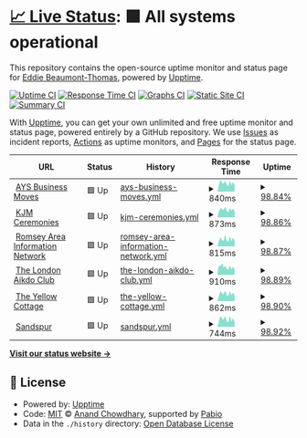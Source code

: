 # [📈 Live Status](https://eddiebt.github.io/BTCWebMonitor): <!--live status--> **🟩 All systems operational**

This repository contains the open-source uptime monitor and status page for [Eddie Beaumont-Thomas](http://www.beaumont-thomas.com), powered by [Upptime](https://github.com/upptime/upptime).

[![Uptime CI](https://github.com/eddiebt/BTCWebMonitor/workflows/Uptime%20CI/badge.svg)](https://github.com/eddiebt/BTCWebMonitor/actions?query=workflow%3A%22Uptime+CI%22)
[![Response Time CI](https://github.com/eddiebt/BTCWebMonitor/workflows/Response%20Time%20CI/badge.svg)](https://github.com/eddiebt/BTCWebMonitor/actions?query=workflow%3A%22Response+Time+CI%22)
[![Graphs CI](https://github.com/eddiebt/BTCWebMonitor/workflows/Graphs%20CI/badge.svg)](https://github.com/eddiebt/BTCWebMonitor/actions?query=workflow%3A%22Graphs+CI%22)
[![Static Site CI](https://github.com/eddiebt/BTCWebMonitor/workflows/Static%20Site%20CI/badge.svg)](https://github.com/eddiebt/BTCWebMonitor/actions?query=workflow%3A%22Static+Site+CI%22)
[![Summary CI](https://github.com/eddiebt/BTCWebMonitor/workflows/Summary%20CI/badge.svg)](https://github.com/eddiebt/BTCWebMonitor/actions?query=workflow%3A%22Summary+CI%22)

With [Upptime](https://upptime.js.org), you can get your own unlimited and free uptime monitor and status page, powered entirely by a GitHub repository. We use [Issues](https://github.com/eddiebt/BTCWebMonitor/issues) as incident reports, [Actions](https://github.com/eddiebt/BTCWebMonitor/actions) as uptime monitors, and [Pages](https://eddiebt.github.io/BTCWebMonitor) for the status page.

<!--start: status pages-->
<!-- This summary is generated by Upptime (https://github.com/upptime/upptime) -->
<!-- Do not edit this manually, your changes will be overwritten -->
<!-- prettier-ignore -->
| URL | Status | History | Response Time | Uptime |
| --- | ------ | ------- | ------------- | ------ |
| <img alt="" src="https://icons.duckduckgo.com/ip3/aysbusinessmoves.co.uk.ico" height="13"> [AYS Business Moves](https://aysbusinessmoves.co.uk/) | 🟩 Up | [ays-business-moves.yml](https://github.com/eddiebt/BTCWebMonitor/commits/HEAD/history/ays-business-moves.yml) | <details><summary><img alt="Response time graph" src="./graphs/ays-business-moves/response-time-week.png" height="20"> 840ms</summary><br><a href="https://eddiebt.github.io/BTCWebMonitor/history/ays-business-moves"><img alt="Response time 839" src="https://img.shields.io/endpoint?url=https%3A%2F%2Fraw.githubusercontent.com%2Feddiebt%2FBTCWebMonitor%2FHEAD%2Fapi%2Fays-business-moves%2Fresponse-time.json"></a><br><a href="https://eddiebt.github.io/BTCWebMonitor/history/ays-business-moves"><img alt="24-hour response time 676" src="https://img.shields.io/endpoint?url=https%3A%2F%2Fraw.githubusercontent.com%2Feddiebt%2FBTCWebMonitor%2FHEAD%2Fapi%2Fays-business-moves%2Fresponse-time-day.json"></a><br><a href="https://eddiebt.github.io/BTCWebMonitor/history/ays-business-moves"><img alt="7-day response time 840" src="https://img.shields.io/endpoint?url=https%3A%2F%2Fraw.githubusercontent.com%2Feddiebt%2FBTCWebMonitor%2FHEAD%2Fapi%2Fays-business-moves%2Fresponse-time-week.json"></a><br><a href="https://eddiebt.github.io/BTCWebMonitor/history/ays-business-moves"><img alt="30-day response time 898" src="https://img.shields.io/endpoint?url=https%3A%2F%2Fraw.githubusercontent.com%2Feddiebt%2FBTCWebMonitor%2FHEAD%2Fapi%2Fays-business-moves%2Fresponse-time-month.json"></a><br><a href="https://eddiebt.github.io/BTCWebMonitor/history/ays-business-moves"><img alt="1-year response time 839" src="https://img.shields.io/endpoint?url=https%3A%2F%2Fraw.githubusercontent.com%2Feddiebt%2FBTCWebMonitor%2FHEAD%2Fapi%2Fays-business-moves%2Fresponse-time-year.json"></a></details> | <details><summary><a href="https://eddiebt.github.io/BTCWebMonitor/history/ays-business-moves">98.84%</a></summary><a href="https://eddiebt.github.io/BTCWebMonitor/history/ays-business-moves"><img alt="All-time uptime 99.93%" src="https://img.shields.io/endpoint?url=https%3A%2F%2Fraw.githubusercontent.com%2Feddiebt%2FBTCWebMonitor%2FHEAD%2Fapi%2Fays-business-moves%2Fuptime.json"></a><br><a href="https://eddiebt.github.io/BTCWebMonitor/history/ays-business-moves"><img alt="24-hour uptime 99.12%" src="https://img.shields.io/endpoint?url=https%3A%2F%2Fraw.githubusercontent.com%2Feddiebt%2FBTCWebMonitor%2FHEAD%2Fapi%2Fays-business-moves%2Fuptime-day.json"></a><br><a href="https://eddiebt.github.io/BTCWebMonitor/history/ays-business-moves"><img alt="7-day uptime 98.84%" src="https://img.shields.io/endpoint?url=https%3A%2F%2Fraw.githubusercontent.com%2Feddiebt%2FBTCWebMonitor%2FHEAD%2Fapi%2Fays-business-moves%2Fuptime-week.json"></a><br><a href="https://eddiebt.github.io/BTCWebMonitor/history/ays-business-moves"><img alt="30-day uptime 99.67%" src="https://img.shields.io/endpoint?url=https%3A%2F%2Fraw.githubusercontent.com%2Feddiebt%2FBTCWebMonitor%2FHEAD%2Fapi%2Fays-business-moves%2Fuptime-month.json"></a><br><a href="https://eddiebt.github.io/BTCWebMonitor/history/ays-business-moves"><img alt="1-year uptime 99.93%" src="https://img.shields.io/endpoint?url=https%3A%2F%2Fraw.githubusercontent.com%2Feddiebt%2FBTCWebMonitor%2FHEAD%2Fapi%2Fays-business-moves%2Fuptime-year.json"></a></details>
| <img alt="" src="https://icons.duckduckgo.com/ip3/kjmceremonies.co.uk.ico" height="13"> [KJM Ceremonies](https://kjmceremonies.co.uk/) | 🟩 Up | [kjm-ceremonies.yml](https://github.com/eddiebt/BTCWebMonitor/commits/HEAD/history/kjm-ceremonies.yml) | <details><summary><img alt="Response time graph" src="./graphs/kjm-ceremonies/response-time-week.png" height="20"> 873ms</summary><br><a href="https://eddiebt.github.io/BTCWebMonitor/history/kjm-ceremonies"><img alt="Response time 858" src="https://img.shields.io/endpoint?url=https%3A%2F%2Fraw.githubusercontent.com%2Feddiebt%2FBTCWebMonitor%2FHEAD%2Fapi%2Fkjm-ceremonies%2Fresponse-time.json"></a><br><a href="https://eddiebt.github.io/BTCWebMonitor/history/kjm-ceremonies"><img alt="24-hour response time 684" src="https://img.shields.io/endpoint?url=https%3A%2F%2Fraw.githubusercontent.com%2Feddiebt%2FBTCWebMonitor%2FHEAD%2Fapi%2Fkjm-ceremonies%2Fresponse-time-day.json"></a><br><a href="https://eddiebt.github.io/BTCWebMonitor/history/kjm-ceremonies"><img alt="7-day response time 873" src="https://img.shields.io/endpoint?url=https%3A%2F%2Fraw.githubusercontent.com%2Feddiebt%2FBTCWebMonitor%2FHEAD%2Fapi%2Fkjm-ceremonies%2Fresponse-time-week.json"></a><br><a href="https://eddiebt.github.io/BTCWebMonitor/history/kjm-ceremonies"><img alt="30-day response time 831" src="https://img.shields.io/endpoint?url=https%3A%2F%2Fraw.githubusercontent.com%2Feddiebt%2FBTCWebMonitor%2FHEAD%2Fapi%2Fkjm-ceremonies%2Fresponse-time-month.json"></a><br><a href="https://eddiebt.github.io/BTCWebMonitor/history/kjm-ceremonies"><img alt="1-year response time 858" src="https://img.shields.io/endpoint?url=https%3A%2F%2Fraw.githubusercontent.com%2Feddiebt%2FBTCWebMonitor%2FHEAD%2Fapi%2Fkjm-ceremonies%2Fresponse-time-year.json"></a></details> | <details><summary><a href="https://eddiebt.github.io/BTCWebMonitor/history/kjm-ceremonies">98.86%</a></summary><a href="https://eddiebt.github.io/BTCWebMonitor/history/kjm-ceremonies"><img alt="All-time uptime 99.93%" src="https://img.shields.io/endpoint?url=https%3A%2F%2Fraw.githubusercontent.com%2Feddiebt%2FBTCWebMonitor%2FHEAD%2Fapi%2Fkjm-ceremonies%2Fuptime.json"></a><br><a href="https://eddiebt.github.io/BTCWebMonitor/history/kjm-ceremonies"><img alt="24-hour uptime 99.15%" src="https://img.shields.io/endpoint?url=https%3A%2F%2Fraw.githubusercontent.com%2Feddiebt%2FBTCWebMonitor%2FHEAD%2Fapi%2Fkjm-ceremonies%2Fuptime-day.json"></a><br><a href="https://eddiebt.github.io/BTCWebMonitor/history/kjm-ceremonies"><img alt="7-day uptime 98.86%" src="https://img.shields.io/endpoint?url=https%3A%2F%2Fraw.githubusercontent.com%2Feddiebt%2FBTCWebMonitor%2FHEAD%2Fapi%2Fkjm-ceremonies%2Fuptime-week.json"></a><br><a href="https://eddiebt.github.io/BTCWebMonitor/history/kjm-ceremonies"><img alt="30-day uptime 99.62%" src="https://img.shields.io/endpoint?url=https%3A%2F%2Fraw.githubusercontent.com%2Feddiebt%2FBTCWebMonitor%2FHEAD%2Fapi%2Fkjm-ceremonies%2Fuptime-month.json"></a><br><a href="https://eddiebt.github.io/BTCWebMonitor/history/kjm-ceremonies"><img alt="1-year uptime 99.93%" src="https://img.shields.io/endpoint?url=https%3A%2F%2Fraw.githubusercontent.com%2Feddiebt%2FBTCWebMonitor%2FHEAD%2Fapi%2Fkjm-ceremonies%2Fuptime-year.json"></a></details>
| <img alt="" src="https://icons.duckduckgo.com/ip3/romseyareainfo.net.ico" height="13"> [Romsey Area Information Network](https://romseyareainfo.net/) | 🟩 Up | [romsey-area-information-network.yml](https://github.com/eddiebt/BTCWebMonitor/commits/HEAD/history/romsey-area-information-network.yml) | <details><summary><img alt="Response time graph" src="./graphs/romsey-area-information-network/response-time-week.png" height="20"> 815ms</summary><br><a href="https://eddiebt.github.io/BTCWebMonitor/history/romsey-area-information-network"><img alt="Response time 798" src="https://img.shields.io/endpoint?url=https%3A%2F%2Fraw.githubusercontent.com%2Feddiebt%2FBTCWebMonitor%2FHEAD%2Fapi%2Fromsey-area-information-network%2Fresponse-time.json"></a><br><a href="https://eddiebt.github.io/BTCWebMonitor/history/romsey-area-information-network"><img alt="24-hour response time 646" src="https://img.shields.io/endpoint?url=https%3A%2F%2Fraw.githubusercontent.com%2Feddiebt%2FBTCWebMonitor%2FHEAD%2Fapi%2Fromsey-area-information-network%2Fresponse-time-day.json"></a><br><a href="https://eddiebt.github.io/BTCWebMonitor/history/romsey-area-information-network"><img alt="7-day response time 815" src="https://img.shields.io/endpoint?url=https%3A%2F%2Fraw.githubusercontent.com%2Feddiebt%2FBTCWebMonitor%2FHEAD%2Fapi%2Fromsey-area-information-network%2Fresponse-time-week.json"></a><br><a href="https://eddiebt.github.io/BTCWebMonitor/history/romsey-area-information-network"><img alt="30-day response time 806" src="https://img.shields.io/endpoint?url=https%3A%2F%2Fraw.githubusercontent.com%2Feddiebt%2FBTCWebMonitor%2FHEAD%2Fapi%2Fromsey-area-information-network%2Fresponse-time-month.json"></a><br><a href="https://eddiebt.github.io/BTCWebMonitor/history/romsey-area-information-network"><img alt="1-year response time 798" src="https://img.shields.io/endpoint?url=https%3A%2F%2Fraw.githubusercontent.com%2Feddiebt%2FBTCWebMonitor%2FHEAD%2Fapi%2Fromsey-area-information-network%2Fresponse-time-year.json"></a></details> | <details><summary><a href="https://eddiebt.github.io/BTCWebMonitor/history/romsey-area-information-network">98.87%</a></summary><a href="https://eddiebt.github.io/BTCWebMonitor/history/romsey-area-information-network"><img alt="All-time uptime 99.94%" src="https://img.shields.io/endpoint?url=https%3A%2F%2Fraw.githubusercontent.com%2Feddiebt%2FBTCWebMonitor%2FHEAD%2Fapi%2Fromsey-area-information-network%2Fuptime.json"></a><br><a href="https://eddiebt.github.io/BTCWebMonitor/history/romsey-area-information-network"><img alt="24-hour uptime 99.19%" src="https://img.shields.io/endpoint?url=https%3A%2F%2Fraw.githubusercontent.com%2Feddiebt%2FBTCWebMonitor%2FHEAD%2Fapi%2Fromsey-area-information-network%2Fuptime-day.json"></a><br><a href="https://eddiebt.github.io/BTCWebMonitor/history/romsey-area-information-network"><img alt="7-day uptime 98.87%" src="https://img.shields.io/endpoint?url=https%3A%2F%2Fraw.githubusercontent.com%2Feddiebt%2FBTCWebMonitor%2FHEAD%2Fapi%2Fromsey-area-information-network%2Fuptime-week.json"></a><br><a href="https://eddiebt.github.io/BTCWebMonitor/history/romsey-area-information-network"><img alt="30-day uptime 99.68%" src="https://img.shields.io/endpoint?url=https%3A%2F%2Fraw.githubusercontent.com%2Feddiebt%2FBTCWebMonitor%2FHEAD%2Fapi%2Fromsey-area-information-network%2Fuptime-month.json"></a><br><a href="https://eddiebt.github.io/BTCWebMonitor/history/romsey-area-information-network"><img alt="1-year uptime 99.94%" src="https://img.shields.io/endpoint?url=https%3A%2F%2Fraw.githubusercontent.com%2Feddiebt%2FBTCWebMonitor%2FHEAD%2Fapi%2Fromsey-area-information-network%2Fuptime-year.json"></a></details>
| <img alt="" src="https://icons.duckduckgo.com/ip3/thelondonaikidoclub.co.uk.ico" height="13"> [The London Aikdo Club](https://thelondonaikidoclub.co.uk/) | 🟩 Up | [the-london-aikdo-club.yml](https://github.com/eddiebt/BTCWebMonitor/commits/HEAD/history/the-london-aikdo-club.yml) | <details><summary><img alt="Response time graph" src="./graphs/the-london-aikdo-club/response-time-week.png" height="20"> 910ms</summary><br><a href="https://eddiebt.github.io/BTCWebMonitor/history/the-london-aikdo-club"><img alt="Response time 793" src="https://img.shields.io/endpoint?url=https%3A%2F%2Fraw.githubusercontent.com%2Feddiebt%2FBTCWebMonitor%2FHEAD%2Fapi%2Fthe-london-aikdo-club%2Fresponse-time.json"></a><br><a href="https://eddiebt.github.io/BTCWebMonitor/history/the-london-aikdo-club"><img alt="24-hour response time 683" src="https://img.shields.io/endpoint?url=https%3A%2F%2Fraw.githubusercontent.com%2Feddiebt%2FBTCWebMonitor%2FHEAD%2Fapi%2Fthe-london-aikdo-club%2Fresponse-time-day.json"></a><br><a href="https://eddiebt.github.io/BTCWebMonitor/history/the-london-aikdo-club"><img alt="7-day response time 910" src="https://img.shields.io/endpoint?url=https%3A%2F%2Fraw.githubusercontent.com%2Feddiebt%2FBTCWebMonitor%2FHEAD%2Fapi%2Fthe-london-aikdo-club%2Fresponse-time-week.json"></a><br><a href="https://eddiebt.github.io/BTCWebMonitor/history/the-london-aikdo-club"><img alt="30-day response time 944" src="https://img.shields.io/endpoint?url=https%3A%2F%2Fraw.githubusercontent.com%2Feddiebt%2FBTCWebMonitor%2FHEAD%2Fapi%2Fthe-london-aikdo-club%2Fresponse-time-month.json"></a><br><a href="https://eddiebt.github.io/BTCWebMonitor/history/the-london-aikdo-club"><img alt="1-year response time 793" src="https://img.shields.io/endpoint?url=https%3A%2F%2Fraw.githubusercontent.com%2Feddiebt%2FBTCWebMonitor%2FHEAD%2Fapi%2Fthe-london-aikdo-club%2Fresponse-time-year.json"></a></details> | <details><summary><a href="https://eddiebt.github.io/BTCWebMonitor/history/the-london-aikdo-club">98.89%</a></summary><a href="https://eddiebt.github.io/BTCWebMonitor/history/the-london-aikdo-club"><img alt="All-time uptime 99.94%" src="https://img.shields.io/endpoint?url=https%3A%2F%2Fraw.githubusercontent.com%2Feddiebt%2FBTCWebMonitor%2FHEAD%2Fapi%2Fthe-london-aikdo-club%2Fuptime.json"></a><br><a href="https://eddiebt.github.io/BTCWebMonitor/history/the-london-aikdo-club"><img alt="24-hour uptime 99.22%" src="https://img.shields.io/endpoint?url=https%3A%2F%2Fraw.githubusercontent.com%2Feddiebt%2FBTCWebMonitor%2FHEAD%2Fapi%2Fthe-london-aikdo-club%2Fuptime-day.json"></a><br><a href="https://eddiebt.github.io/BTCWebMonitor/history/the-london-aikdo-club"><img alt="7-day uptime 98.89%" src="https://img.shields.io/endpoint?url=https%3A%2F%2Fraw.githubusercontent.com%2Feddiebt%2FBTCWebMonitor%2FHEAD%2Fapi%2Fthe-london-aikdo-club%2Fuptime-week.json"></a><br><a href="https://eddiebt.github.io/BTCWebMonitor/history/the-london-aikdo-club"><img alt="30-day uptime 99.68%" src="https://img.shields.io/endpoint?url=https%3A%2F%2Fraw.githubusercontent.com%2Feddiebt%2FBTCWebMonitor%2FHEAD%2Fapi%2Fthe-london-aikdo-club%2Fuptime-month.json"></a><br><a href="https://eddiebt.github.io/BTCWebMonitor/history/the-london-aikdo-club"><img alt="1-year uptime 99.94%" src="https://img.shields.io/endpoint?url=https%3A%2F%2Fraw.githubusercontent.com%2Feddiebt%2FBTCWebMonitor%2FHEAD%2Fapi%2Fthe-london-aikdo-club%2Fuptime-year.json"></a></details>
| <img alt="" src="https://icons.duckduckgo.com/ip3/theyellowcottage.co.uk.ico" height="13"> [The Yellow Cottage](https://theyellowcottage.co.uk/) | 🟩 Up | [the-yellow-cottage.yml](https://github.com/eddiebt/BTCWebMonitor/commits/HEAD/history/the-yellow-cottage.yml) | <details><summary><img alt="Response time graph" src="./graphs/the-yellow-cottage/response-time-week.png" height="20"> 862ms</summary><br><a href="https://eddiebt.github.io/BTCWebMonitor/history/the-yellow-cottage"><img alt="Response time 837" src="https://img.shields.io/endpoint?url=https%3A%2F%2Fraw.githubusercontent.com%2Feddiebt%2FBTCWebMonitor%2FHEAD%2Fapi%2Fthe-yellow-cottage%2Fresponse-time.json"></a><br><a href="https://eddiebt.github.io/BTCWebMonitor/history/the-yellow-cottage"><img alt="24-hour response time 679" src="https://img.shields.io/endpoint?url=https%3A%2F%2Fraw.githubusercontent.com%2Feddiebt%2FBTCWebMonitor%2FHEAD%2Fapi%2Fthe-yellow-cottage%2Fresponse-time-day.json"></a><br><a href="https://eddiebt.github.io/BTCWebMonitor/history/the-yellow-cottage"><img alt="7-day response time 862" src="https://img.shields.io/endpoint?url=https%3A%2F%2Fraw.githubusercontent.com%2Feddiebt%2FBTCWebMonitor%2FHEAD%2Fapi%2Fthe-yellow-cottage%2Fresponse-time-week.json"></a><br><a href="https://eddiebt.github.io/BTCWebMonitor/history/the-yellow-cottage"><img alt="30-day response time 866" src="https://img.shields.io/endpoint?url=https%3A%2F%2Fraw.githubusercontent.com%2Feddiebt%2FBTCWebMonitor%2FHEAD%2Fapi%2Fthe-yellow-cottage%2Fresponse-time-month.json"></a><br><a href="https://eddiebt.github.io/BTCWebMonitor/history/the-yellow-cottage"><img alt="1-year response time 837" src="https://img.shields.io/endpoint?url=https%3A%2F%2Fraw.githubusercontent.com%2Feddiebt%2FBTCWebMonitor%2FHEAD%2Fapi%2Fthe-yellow-cottage%2Fresponse-time-year.json"></a></details> | <details><summary><a href="https://eddiebt.github.io/BTCWebMonitor/history/the-yellow-cottage">98.90%</a></summary><a href="https://eddiebt.github.io/BTCWebMonitor/history/the-yellow-cottage"><img alt="All-time uptime 99.94%" src="https://img.shields.io/endpoint?url=https%3A%2F%2Fraw.githubusercontent.com%2Feddiebt%2FBTCWebMonitor%2FHEAD%2Fapi%2Fthe-yellow-cottage%2Fuptime.json"></a><br><a href="https://eddiebt.github.io/BTCWebMonitor/history/the-yellow-cottage"><img alt="24-hour uptime 99.25%" src="https://img.shields.io/endpoint?url=https%3A%2F%2Fraw.githubusercontent.com%2Feddiebt%2FBTCWebMonitor%2FHEAD%2Fapi%2Fthe-yellow-cottage%2Fuptime-day.json"></a><br><a href="https://eddiebt.github.io/BTCWebMonitor/history/the-yellow-cottage"><img alt="7-day uptime 98.90%" src="https://img.shields.io/endpoint?url=https%3A%2F%2Fraw.githubusercontent.com%2Feddiebt%2FBTCWebMonitor%2FHEAD%2Fapi%2Fthe-yellow-cottage%2Fuptime-week.json"></a><br><a href="https://eddiebt.github.io/BTCWebMonitor/history/the-yellow-cottage"><img alt="30-day uptime 99.68%" src="https://img.shields.io/endpoint?url=https%3A%2F%2Fraw.githubusercontent.com%2Feddiebt%2FBTCWebMonitor%2FHEAD%2Fapi%2Fthe-yellow-cottage%2Fuptime-month.json"></a><br><a href="https://eddiebt.github.io/BTCWebMonitor/history/the-yellow-cottage"><img alt="1-year uptime 99.94%" src="https://img.shields.io/endpoint?url=https%3A%2F%2Fraw.githubusercontent.com%2Feddiebt%2FBTCWebMonitor%2FHEAD%2Fapi%2Fthe-yellow-cottage%2Fuptime-year.json"></a></details>
| <img alt="" src="https://icons.duckduckgo.com/ip3/sandspur.co.uk.ico" height="13"> [Sandspur](https://sandspur.co.uk/) | 🟩 Up | [sandspur.yml](https://github.com/eddiebt/BTCWebMonitor/commits/HEAD/history/sandspur.yml) | <details><summary><img alt="Response time graph" src="./graphs/sandspur/response-time-week.png" height="20"> 744ms</summary><br><a href="https://eddiebt.github.io/BTCWebMonitor/history/sandspur"><img alt="Response time 751" src="https://img.shields.io/endpoint?url=https%3A%2F%2Fraw.githubusercontent.com%2Feddiebt%2FBTCWebMonitor%2FHEAD%2Fapi%2Fsandspur%2Fresponse-time.json"></a><br><a href="https://eddiebt.github.io/BTCWebMonitor/history/sandspur"><img alt="24-hour response time 567" src="https://img.shields.io/endpoint?url=https%3A%2F%2Fraw.githubusercontent.com%2Feddiebt%2FBTCWebMonitor%2FHEAD%2Fapi%2Fsandspur%2Fresponse-time-day.json"></a><br><a href="https://eddiebt.github.io/BTCWebMonitor/history/sandspur"><img alt="7-day response time 744" src="https://img.shields.io/endpoint?url=https%3A%2F%2Fraw.githubusercontent.com%2Feddiebt%2FBTCWebMonitor%2FHEAD%2Fapi%2Fsandspur%2Fresponse-time-week.json"></a><br><a href="https://eddiebt.github.io/BTCWebMonitor/history/sandspur"><img alt="30-day response time 726" src="https://img.shields.io/endpoint?url=https%3A%2F%2Fraw.githubusercontent.com%2Feddiebt%2FBTCWebMonitor%2FHEAD%2Fapi%2Fsandspur%2Fresponse-time-month.json"></a><br><a href="https://eddiebt.github.io/BTCWebMonitor/history/sandspur"><img alt="1-year response time 751" src="https://img.shields.io/endpoint?url=https%3A%2F%2Fraw.githubusercontent.com%2Feddiebt%2FBTCWebMonitor%2FHEAD%2Fapi%2Fsandspur%2Fresponse-time-year.json"></a></details> | <details><summary><a href="https://eddiebt.github.io/BTCWebMonitor/history/sandspur">98.92%</a></summary><a href="https://eddiebt.github.io/BTCWebMonitor/history/sandspur"><img alt="All-time uptime 99.94%" src="https://img.shields.io/endpoint?url=https%3A%2F%2Fraw.githubusercontent.com%2Feddiebt%2FBTCWebMonitor%2FHEAD%2Fapi%2Fsandspur%2Fuptime.json"></a><br><a href="https://eddiebt.github.io/BTCWebMonitor/history/sandspur"><img alt="24-hour uptime 99.29%" src="https://img.shields.io/endpoint?url=https%3A%2F%2Fraw.githubusercontent.com%2Feddiebt%2FBTCWebMonitor%2FHEAD%2Fapi%2Fsandspur%2Fuptime-day.json"></a><br><a href="https://eddiebt.github.io/BTCWebMonitor/history/sandspur"><img alt="7-day uptime 98.92%" src="https://img.shields.io/endpoint?url=https%3A%2F%2Fraw.githubusercontent.com%2Feddiebt%2FBTCWebMonitor%2FHEAD%2Fapi%2Fsandspur%2Fuptime-week.json"></a><br><a href="https://eddiebt.github.io/BTCWebMonitor/history/sandspur"><img alt="30-day uptime 99.69%" src="https://img.shields.io/endpoint?url=https%3A%2F%2Fraw.githubusercontent.com%2Feddiebt%2FBTCWebMonitor%2FHEAD%2Fapi%2Fsandspur%2Fuptime-month.json"></a><br><a href="https://eddiebt.github.io/BTCWebMonitor/history/sandspur"><img alt="1-year uptime 99.94%" src="https://img.shields.io/endpoint?url=https%3A%2F%2Fraw.githubusercontent.com%2Feddiebt%2FBTCWebMonitor%2FHEAD%2Fapi%2Fsandspur%2Fuptime-year.json"></a></details>

<!--end: status pages-->

[**Visit our status website →**](https://eddiebt.github.io/BTCWebMonitor)

## 📄 License

- Powered by: [Upptime](https://github.com/upptime/upptime)
- Code: [MIT](./LICENSE) © [Anand Chowdhary](https://anandchowdhary.com), supported by [Pabio](https://pabio.com)
- Data in the `./history` directory: [Open Database License](https://opendatacommons.org/licenses/odbl/1-0/)
